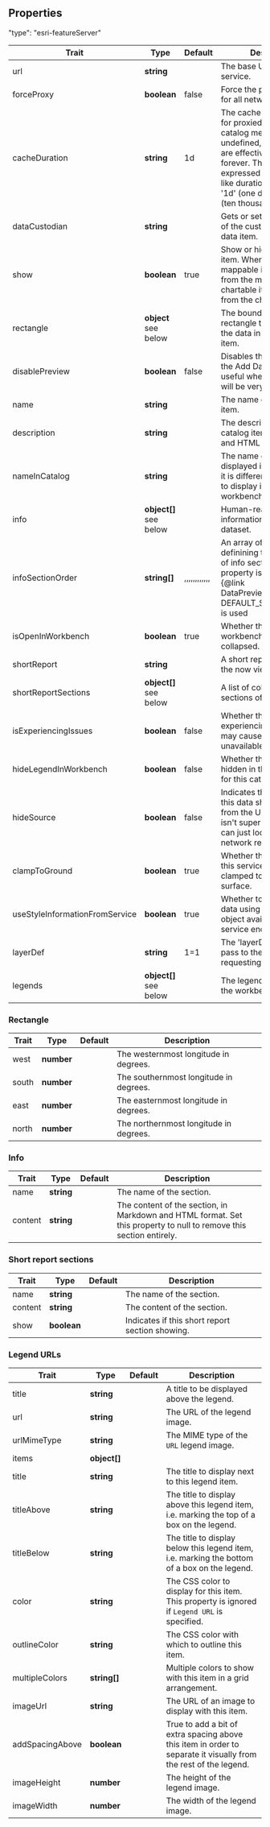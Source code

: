 


## Properties

"type": "esri-featureServer"

| Trait | Type | Default | Description |
| ------ | ------ | ------ | ------ |
| url | **string** |  | The base URL of the file or service. |
| forceProxy | **boolean** | false | Force the proxy to be used for all network requests. |
| cacheDuration | **string** | 1d | The cache duration to use for proxied URLs for this catalog member. If undefined, proxied URLs are effectively cachable forever. The duration is expressed as a Varnish-like duration string, such as '1d' (one day) or '10000s' (ten thousand seconds). |
| dataCustodian | **string** |  | Gets or sets a description of the custodian of this data item. |
| show | **boolean** | true | Show or hide a workbench item. When show is false, a mappable item is removed from the map and a chartable item is removed from the chart panel. |
| rectangle | **object** <br> see below | | The bounding box rectangle that contains all the data in this catalog item. |
| disablePreview | **boolean** | false | Disables the preview on the Add Data panel. This is useful when the preview will be very slow to load. |
| name | **string** |  | The name of the catalog item. |
| description | **string** |  | The description of the catalog item. Markdown and HTML may be used. |
| nameInCatalog | **string** |  | The name of the item to be displayed in the catalog, if it is different from the one to display in the workbench. |
| info | **object[]** <br> see below | | Human-readable information about this dataset. |
| infoSectionOrder | **string[]** | ,,,,,,,,,,,, | An array of section titles definining the display order of info sections. If this property is not defined, {@link DataPreviewSections}'s DEFAULT_SECTION_ORDER is used |
| isOpenInWorkbench | **boolean** | true | Whether the item in the workbench open or collapsed. |
| shortReport | **string** |  | A short report to show on the now viewing tab. |
| shortReportSections | **object[]** <br> see below | | A list of collapsible sections of the short report |
| isExperiencingIssues | **boolean** | false | Whether the catalog item is experiencing issues which may cause its data to be unavailable |
| hideLegendInWorkbench | **boolean** | false | Whether the legend is hidden in the workbench for this catalog member. |
| hideSource | **boolean** | false | Indicates that the source of this data should be hidden from the UI (obviously this isn't super-secure as you can just look at the network requests). |
| clampToGround | **boolean** | true | Whether the features in this service should be clamped to the terrain surface. |
| useStyleInformationFromService | **boolean** | true | Whether to symbolise the data using the drawingInfo object available in the service endpoint. |
| layerDef | **string** | 1=1 | The 'layerDef' string to pass to the server when requesting geometry. |
| legends | **object[]** <br> see below | | The legends to display on the workbench. |
 

### Rectangle
| Trait | Type | Default | Description |
| ------ | ------ | ------ | ------ |
| west | **number** |  | The westernmost longitude in degrees. |
| south | **number** |  | The southernmost longitude in degrees. |
| east | **number** |  | The easternmost longitude in degrees. |
| north | **number** |  | The northernmost longitude in degrees. |

### Info
| Trait | Type | Default | Description |
| ------ | ------ | ------ | ------ |
| name | **string** |  | The name of the section. |
| content | **string** |  | The content of the section, in Markdown and HTML format. Set this property to null to remove this section entirely. |

### Short report sections
| Trait | Type | Default | Description |
| ------ | ------ | ------ | ------ |
| name | **string** |  | The name of the section. |
| content | **string** |  | The content of the section. |
| show | **boolean** |  | Indicates if this short report section showing. |

### Legend URLs
| Trait | Type | Default | Description |
| ------ | ------ | ------ | ------ |
| title | **string** |  | A title to be displayed above the legend. |
| url | **string** |  | The URL of the legend image. |
| urlMimeType | **string** |  | The MIME type of the `URL` legend image. |
| items | **object[]** |  |  |
| title | **string** |  | The title to display next to this legend item. |
| titleAbove | **string** |  | The title to display above this legend item, i.e. marking the top of a box on the legend. |
| titleBelow | **string** |  | The title to display below this legend item, i.e. marking the bottom of a box on the legend. |
| color | **string** |  | The CSS color to display for this item. This property is ignored if `Legend URL` is specified. |
| outlineColor | **string** |  | The CSS color with which to outline this item. |
| multipleColors | **string[]** |  | Multiple colors to show with this item in a grid arrangement. |
| imageUrl | **string** |  | The URL of an image to display with this item. |
| addSpacingAbove | **boolean** |  | True to add a bit of extra spacing above this item in order to separate it visually from the rest of the legend. |
| imageHeight | **number** |  | The height of the legend image. |
| imageWidth | **number** |  | The width of the legend image. |

